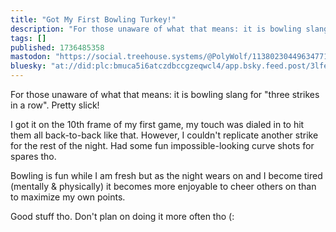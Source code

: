 ```yaml
---
title: "Got My First Bowling Turkey!"
description: "For those unaware of what that means: it is bowling slang for \"three strikes in a row\". Pretty slick!\r \r I got it on the 10th frame of my..."
tags: []
published: 1736485358
mastodon: "https://social.treehouse.systems/@PolyWolf/113802304496347711"
bluesky: "at://did:plc:bmuca5i6atczdbccgzeqwcl4/app.bsky.feed.post/3lfeg2jz4ns2z"
---
```


For those unaware of what that means: it is bowling slang for "three strikes in a row". Pretty slick!

I got it on the 10th frame of my first game, my touch was dialed in to hit them all back-to-back like that. However, I couldn't replicate another strike for the rest of the night. Had some fun impossible-looking curve shots for spares tho.

Bowling is fun while I am fresh but as the night wears on and I become tired (mentally & physically) it becomes more enjoyable to cheer others on than to maximize my own points.

Good stuff tho. Don't plan on doing it more often tho (: